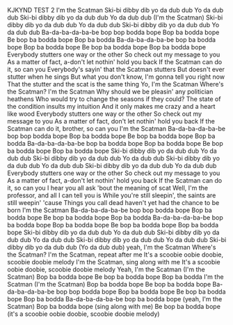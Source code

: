 KJKYND
TEST 2
I'm the Scatman
Ski-bi dibby dib yo da dub dub
Yo da dub dub
Ski-bi dibby dib yo da dub dub
Yo da dub dub
(I'm the Scatman)
Ski-bi dibby dib yo da dub dub
Yo da dub dub
Ski-bi dibby dib yo da dub dub
Yo da dub dub
Ba-da-ba-da-ba-be bop bop bodda bope
Bop ba bodda bope
Be bop ba bodda bope
Bop ba bodda
Ba-da-ba-da-ba-be bop ba bodda bope
Bop ba bodda bope
Be bop ba bodda bope
Bop ba bodda bope
Everybody stutters one way or the other
So check out my message to you
As a matter of fact, a-don't let nothin' hold you back
If the Scatman can do it, so can you
Everybody's sayin' that the Scatman stutters
But doesn't ever stutter when he sings
But what you don't know, I'm gonna tell you right now
That the stutter and the scat is the same thing
Yo, I'm the Scatman
Where's the Scatman?
I'm the Scatman
Why should we be pleasin' any politician heathens
Who would try to change the seasons if they could?
The state of the condition insults my intuition
And it only makes me crazy and a heart like wood
Everybody stutters one way or the other
So check out my message to you
As a matter of fact, don't let nothin' hold you back
If the Scatman can do it, brother, so can you
I'm the Scatman
Ba-da-ba-da-ba-be bop bop bodda bope
Bop ba bodda bope
Be bop ba bodda bope
Bop ba bodda
Ba-da-ba-da-ba-be bop ba bodda bope
Bop ba bodda bope
Be bop ba bodda bope
Bop ba bodda bope
Ski-bi dibby dib yo da dub dub
Yo da dub dub
Ski-bi dibby dib yo da dub dub
Yo da dub dub
Ski-bi dibby dib yo da dub dub
Yo da dub dub
Ski-bi dibby dib yo da dub dub
Yo da dub dub
Everybody stutters one way or the other
So check out my message to you
As a matter of fact, a-don't let nothin' hold you back
If the Scatman can do it, so can you
I hear you all ask 'bout the meaning of scat
Well, I'm the professor, and all I can tell you is
While you're still sleepin', the saints are still weepin' 'cause
Things you call dead haven't yet had the chance to be born
I'm the Scatman
Ba-da-ba-da-ba-be bop bop bodda bope
Bop ba bodda bope
Be bop ba bodda bope
Bop ba bodda
Ba-da-ba-da-ba-be bop ba bodda bope
Bop ba bodda bope
Be bop ba bodda bope
Bop ba bodda bope
Ski-bi dibby dib yo da dub dub
Yo da dub dub
Ski-bi dibby dib yo da dub dub
Yo da dub dub
Ski-bi dibby dib yo da dub dub
Yo da dub dub
Ski-bi dibby dib yo da dub dub
(Yo da dub dub) yeah, I'm the Scatman
Where's the Scatman?
I'm the Scatman, repeat after me
It's a scoobie oobie doobie, scoobie doobie melody
I'm the Scatman, sing along with me
It's a scoobie oobie doobie, scoobie doobie melody
Yeah, I'm the Scatman (I'm the Scatman)
Bop ba bodda bope
Be bop ba bodda bope
Bop ba bodda
I'm the Scatman (I'm the Scatman)
Bop ba bodda bope
Be bop ba bodda bope
Ba-da-ba-da-ba-be bop bop bodda bope
Bop ba bodda bope
Be bop ba bodda bope
Bop ba bodda
Ba-da-ba-da-ba-be bop ba bodda bope (yeah, I'm the Scatman)
Bop ba bodda bope (sing along with me)
Be bop ba bodda bope (it's a scoobie oobie doobie, scoobie doobie melody)
